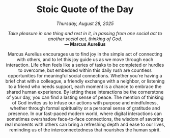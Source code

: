 <h1 align="center">Stoic Quote of the Day</h1>
<p align="center"><em><!--START_SECTION:current-date-->
Thursday, August 28, 2025
<!--END_SECTION:current-date--></em></p>
<p align="center">
    <em><!--START_SECTION:quote-text-->
Take pleasure in one thing and rest in it, in passing from one social act to another social act, thinking of God.
<!--END_SECTION:quote-text--></em><br>
    <strong>— <!--START_SECTION:quote-author-->
Marcus Aurelius
<!--END_SECTION:quote-author--></strong>
</p>

<p align="center" style="max-width:600px;margin:0 auto;">
<!--START_SECTION:quote-interpretation-->
Marcus Aurelius encourages us to find joy in the simple act of connecting with others, and to let this joy guide us as we move through each interaction. Life often feels like a series of tasks to be completed or hurdles to overcome, but embedded within this daily rush are countless opportunities for meaningful social connections. Whether you're having a brief chat with a colleague, a friendly exchange with a neighbor, or listening to a friend who needs support, each moment is a chance to embrace the shared human experience. By letting these interactions be the cornerstone of your day, you can find a lasting sense of peace. The mention of thinking of God invites us to infuse our actions with purpose and mindfulness, whether through formal spirituality or a personal sense of gratitude and presence. In our fast-paced modern world, where digital interactions can sometimes overshadow face-to-face connections, the wisdom of savoring real moments with others can bring a refreshing depth and ease to our lives, reminding us of the interconnectedness that nourishes the human spirit.
<!--END_SECTION:quote-interpretation-->
</p>
